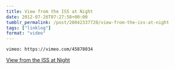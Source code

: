 ```yaml
---
title: View from the ISS at Night
date: 2012-07-26T07:27:58+00:00
tumblr_permalink: /post/28042337720/view-from-the-iss-at-night
tags: ["linklog"]
format: "video"
---
```


`vimeo: https://vimeo.com/45878034`

[View from the ISS at Night][1]

[1]: https://vimeo.com/45878034
